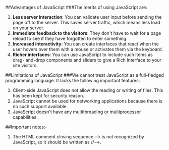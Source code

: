##Advantages of JavaScript
###The merits of using JavaScript are:
1. **Less server interaction**: You can validate user input before sending the
page off to the server. This saves server traffic, which means less load on
your server.
2. **Immediate feedback to the visitors**: They don't have to wait for a
page reload to see if they have forgotten to enter something.
3. **Increased interactivity**: You can create interfaces that react when the
user hovers over them with a mouse or activates them via the keyboard.
4. **Richer interfaces**: You can use JavaScript to include such items as drag-
and-drop components and sliders to give a Rich Interface to your site
visitors.

##Limitations of JavaScript
###We cannot treat JavaScript as a full-fledged programming language. It lacks the
following important features:
1. Client-side JavaScript does not allow the reading or writing of files. This
has been kept for security reason.
2. JavaScript cannot be used for networking applications because there is no
such support available.
3. JavaScript doesn't have any multithreading or multiprocessor capabilities.

##Important notes:-
1. The HTML comment closing sequence --> is not recognized by JavaScript, so it should be written as //-->.
